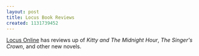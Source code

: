 ```yaml
---
layout: post
title: Locus Book Reviews
created: 1131739452
---
```

[Locus Online](http://www.locusmag.com/2005/Monitor/Books10e.html) has reviews up of _Kitty and The Midnight Hour_, _The Singer's Crown_, and other new novels.
